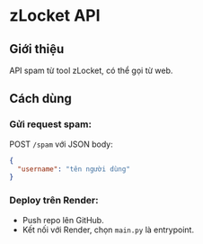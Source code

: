 
# zLocket API

## Giới thiệu
API spam từ tool zLocket, có thể gọi từ web.

## Cách dùng

### Gửi request spam:
POST `/spam` với JSON body:
```json
{
  "username": "tên người dùng"
}
```

### Deploy trên Render:
- Push repo lên GitHub.
- Kết nối với Render, chọn `main.py` là entrypoint.
